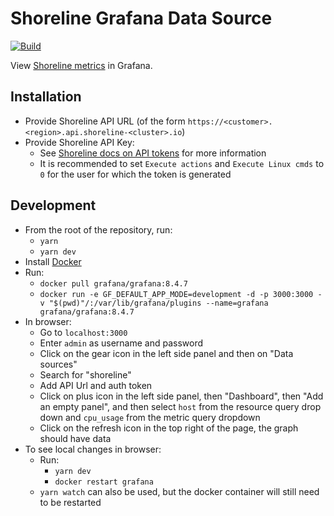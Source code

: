 # Shoreline Grafana Data Source

[![Build](https://github.com/grafana/grafana-starter-datasource/workflows/CI/badge.svg)](https://github.com/grafana/grafana-starter-datasource/actions?query=workflow%3A%22CI%22)

View [Shoreline metrics](https://docs.shoreline.io/metrics) in Grafana.

## Installation
* Provide Shoreline API URL (of the form `https://<customer>.<region>.api.shoreline-<cluster>.io`)
* Provide Shoreline API Key:
    * See [Shoreline docs on API tokens](https://docs.shoreline.io/administration/access-control#manage-api-tokens) for more information
    * It is recommended to set `Execute actions` and `Execute Linux cmds` to `0` for the user for which the token is generated

## Development
* From the root of the repository, run:
    * `yarn`
    * `yarn dev`
* Install [Docker](https://docs.docker.com/get-docker/)
* Run:
    * `docker pull grafana/grafana:8.4.7`
    * `docker run -e GF_DEFAULT_APP_MODE=development -d -p 3000:3000 -v "$(pwd)"/:/var/lib/grafana/plugins --name=grafana grafana/grafana:8.4.7`
* In browser:
    * Go to `localhost:3000`
    * Enter `admin` as username and password
    * Click on the gear icon in the left side panel and then on "Data sources"
    * Search for "shoreline"
    * Add API Url and auth token
    * Click on plus icon in the left side panel, then "Dashboard", then "Add an empty panel", and then select `host` from the resource query drop down and `cpu_usage` from the metric query dropdown
    * Click on the refresh icon in the top right of the page, the graph should have data
* To see local changes in browser:
    * Run:
        * `yarn dev`
        * `docker restart grafana`
    * `yarn watch` can also be used, but the docker container will still need to be restarted
